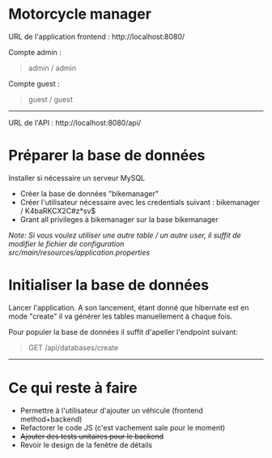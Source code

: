 # Motorcycle manager

URL de l'application frontend : http://localhost:8080/

Compte admin : 
> admin / admin

Compte guest :
> guest / guest

---

URL de l'API : http://localhost:8080/api/

# Préparer la base de données

Installer si nécessaire un serveur MySQL

- Créer la base de données "bikemanager"
- Créer l'utilisateur nécessaire avec les credentials suivant : bikemanager / K4baRKCX2C#z\*sv$
- Grant all privileges à bikemanager sur la base bikemanager

<i>Note: Si vous voulez utiliser une autre table / un autre user, il suffit de modifier le fichier de configuration src/main/resources/application.properties</i>

# Initialiser la base de données

Lancer l'application. A son lancement, étant donné que hibernate est en mode "create" il va générer les tables manuellement à chaque fois.

Pour populer la base de données il suffit d'apeller l'endpoint suivant:

> GET /api/databases/create

---

# Ce qui reste à faire

- Permettre à l'utilisateur d'ajouter un véhicule (frontend method+backend)
- Refactorer le code JS (c'est vachement sale pour le moment)
- <s>Ajouter des tests unitaires pour le backend</s>
- Revoir le design de la fenêtre de détails
